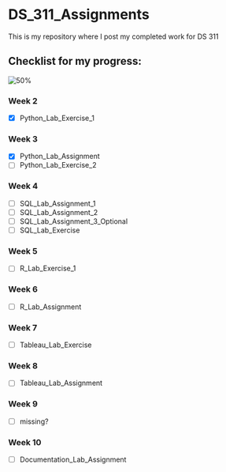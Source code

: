 # DS_311_Assignments
This is my repository where I post my completed work for DS 311

## Checklist for my progress:
![50%](https://progress-bar.dev/50)
### Week 2
- [x] Python_Lab_Exercise_1
### Week 3
- [x] Python_Lab_Assignment
- [ ] Python_Lab_Exercise_2
### Week 4
- [ ] SQL_Lab_Assignment_1
- [ ] SQL_Lab_Assignment_2
- [ ] SQL_Lab_Assignment_3_Optional
- [ ] SQL_Lab_Exercise
### Week 5
- [ ] R_Lab_Exercise_1
### Week 6
- [ ] R_Lab_Assignment
### Week 7
- [ ] Tableau_Lab_Exercise
### Week 8
- [ ] Tableau_Lab_Assignment
### Week 9
- [ ] missing?
### Week 10
- [ ] Documentation_Lab_Assignment
